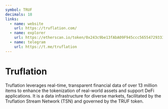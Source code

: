 ```yaml
---
symbol: TRUF
decimals: 18
links:
  - name: website
    url: https://truflation.com/
  - name: explorer
    url: https://etherscan.io/token/0x243c9be13fAbA09F945ccc565547293337Da0Ad7
  - name: telegram
    url: https://t.me/truflation
---
```


# Truflation

Truflation leverages real-time, transparent financial data of over 13 million items to enhance the tokenization of real-world assets and support DeFi applications. It is a data infrastructure for diverse markets, facilitated by the Truflation Stream Network (TSN) and governed by the TRUF token.
